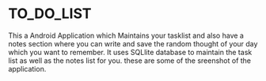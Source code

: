 # TO_DO_LIST

This a Android Application which Maintains your tasklist and also have a notes section where you can write and save the random thought of your day which you want to remember. It uses SQLlite database to maintain the task list as well as the notes list for you.
these are some of the sreenshot of the application.
